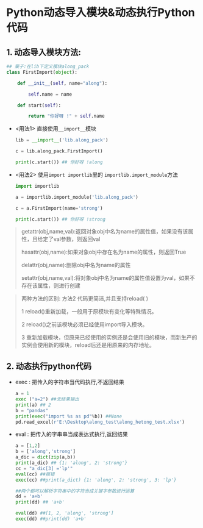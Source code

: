 # Python动态导入模块&动态执行Python代码

## 1.  动态导入模块方法:

```python
## 栗子:在lib下定义模块along_pack
class FirstImport(object):

    def __init__(self, name="along"):

        self.name = name

    def start(self):

        return "你好呀 !" + self.name
```



- <用法1>  直接使用`__import__`模块

  ```python
  lib = __import__('lib.along_pack')
  
  c = lib.along_pack.FirstImport()
  
  print(c.start()) ## 你好呀 !along
  ```

  

- <用法2>  使用`import importlib`里的 `importlib.import_module`方法

  ```python
  import importlib
  
  a = importlib.import_module('lib.along_pack')
  
  c = a.FirstImport(name='strong')
  
  print(c.start()) ## 你好呀 !strong
  ```

> getattr(obj,name,val):返回对象obj中名为name的属性值，如果没有该属性，且给定了val参数，则返回val
>
> hasattr(obj,name):如果对象obj中存在名为name的属性，则返回True
>
> delattr(obj,name):删除obj中名为name的属性
>
> setattr(obj,name,val):将对象obj中名为name的属性值设置为val，如果不存在该属性，则进行创建



> 两种方法的区别: 方法2 代码更简洁,并且支持reload( )
>
> 1 reload()重新加载，一般用于原模块有变化等特殊情况。 
>
> 2 reload()之前该模块必须已经使用import导入模块。
>
> 3 重新加载模块，但原来已经使用的实例还是会使用旧的模块，而新生产的实例会使用新的模块，reload后还是用原来的内存地址。


## 2. 动态执行python代码
- exec : 把传入的字符串当代码执行,不返回结果

  ```python
  a = 1 
  exec ("a=2") ##无结果输出
  print(a) ## 2
  b = "pandas"
  print(exec("import %s as pd"%b)) ##None
  pd.read_excel(r'E:\Desktop\along_test\along_hetong_test.xlsx')
  ```

- eval : 把传入的字串串当成表达式执行,返回结果

  ```python
  a = [1,2]
  b = ['along','strong']
  a_dic = dict(zip(a,b))
  print(a_dic) ## {1: 'along', 2: 'strong'}
  cc = "a_dic[3] ='lp'"
  eval(cc) ##报错
  exec(cc) ##print(a_dict) {1: 'along', 2: 'strong', 3: 'lp'}
  
  ##两个都可以解析字符串中的字符当成关键字参数进行运算
  dd = 'a+b'
  print(dd) ## 'a+b'
  
  eval(dd) ##[1, 2, 'along', 'strong']
  exec(dd) ##print(dd) 'a+b'
  ```
